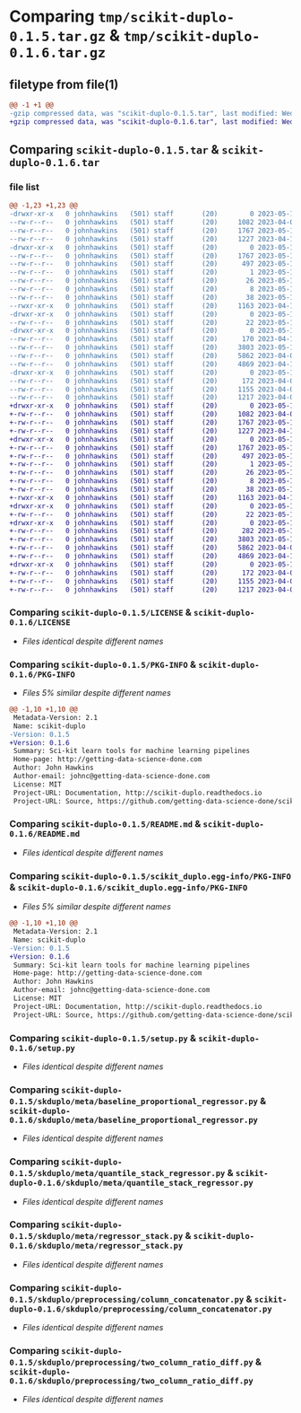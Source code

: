 # Comparing `tmp/scikit-duplo-0.1.5.tar.gz` & `tmp/scikit-duplo-0.1.6.tar.gz`

## filetype from file(1)

```diff
@@ -1 +1 @@
-gzip compressed data, was "scikit-duplo-0.1.5.tar", last modified: Wed May 17 03:05:45 2023, max compression
+gzip compressed data, was "scikit-duplo-0.1.6.tar", last modified: Wed May 17 03:59:25 2023, max compression
```

## Comparing `scikit-duplo-0.1.5.tar` & `scikit-duplo-0.1.6.tar`

### file list

```diff
@@ -1,23 +1,23 @@
-drwxr-xr-x   0 johnhawkins   (501) staff       (20)        0 2023-05-17 03:05:45.913049 scikit-duplo-0.1.5/
--rw-r--r--   0 johnhawkins   (501) staff       (20)     1082 2023-04-06 00:11:51.000000 scikit-duplo-0.1.5/LICENSE
--rw-r--r--   0 johnhawkins   (501) staff       (20)     1767 2023-05-17 03:05:45.912561 scikit-duplo-0.1.5/PKG-INFO
--rw-r--r--   0 johnhawkins   (501) staff       (20)     1227 2023-04-10 06:17:16.000000 scikit-duplo-0.1.5/README.md
-drwxr-xr-x   0 johnhawkins   (501) staff       (20)        0 2023-05-17 03:05:45.904969 scikit-duplo-0.1.5/scikit_duplo.egg-info/
--rw-r--r--   0 johnhawkins   (501) staff       (20)     1767 2023-05-17 03:05:45.000000 scikit-duplo-0.1.5/scikit_duplo.egg-info/PKG-INFO
--rw-r--r--   0 johnhawkins   (501) staff       (20)      497 2023-05-17 03:05:45.000000 scikit-duplo-0.1.5/scikit_duplo.egg-info/SOURCES.txt
--rw-r--r--   0 johnhawkins   (501) staff       (20)        1 2023-05-17 03:05:45.000000 scikit-duplo-0.1.5/scikit_duplo.egg-info/dependency_links.txt
--rw-r--r--   0 johnhawkins   (501) staff       (20)       26 2023-05-17 03:05:45.000000 scikit-duplo-0.1.5/scikit_duplo.egg-info/requires.txt
--rw-r--r--   0 johnhawkins   (501) staff       (20)        8 2023-05-17 03:05:45.000000 scikit-duplo-0.1.5/scikit_duplo.egg-info/top_level.txt
--rw-r--r--   0 johnhawkins   (501) staff       (20)       38 2023-05-17 03:05:45.913264 scikit-duplo-0.1.5/setup.cfg
--rwxr-xr-x   0 johnhawkins   (501) staff       (20)     1163 2023-04-10 21:57:03.000000 scikit-duplo-0.1.5/setup.py
-drwxr-xr-x   0 johnhawkins   (501) staff       (20)        0 2023-05-17 03:05:45.905546 scikit-duplo-0.1.5/skduplo/
--rw-r--r--   0 johnhawkins   (501) staff       (20)       22 2023-05-17 03:03:48.000000 scikit-duplo-0.1.5/skduplo/__init__.py
-drwxr-xr-x   0 johnhawkins   (501) staff       (20)        0 2023-05-17 03:05:45.908657 scikit-duplo-0.1.5/skduplo/meta/
--rw-r--r--   0 johnhawkins   (501) staff       (20)      170 2023-04-10 22:37:28.000000 scikit-duplo-0.1.5/skduplo/meta/__init__.py
--rw-r--r--   0 johnhawkins   (501) staff       (20)     3803 2023-05-17 01:42:00.000000 scikit-duplo-0.1.5/skduplo/meta/baseline_proportional_regressor.py
--rw-r--r--   0 johnhawkins   (501) staff       (20)     5862 2023-04-06 22:04:15.000000 scikit-duplo-0.1.5/skduplo/meta/quantile_stack_regressor.py
--rw-r--r--   0 johnhawkins   (501) staff       (20)     4869 2023-04-10 22:56:04.000000 scikit-duplo-0.1.5/skduplo/meta/regressor_stack.py
-drwxr-xr-x   0 johnhawkins   (501) staff       (20)        0 2023-05-17 03:05:45.911504 scikit-duplo-0.1.5/skduplo/preprocessing/
--rw-r--r--   0 johnhawkins   (501) staff       (20)      172 2023-04-06 21:55:06.000000 scikit-duplo-0.1.5/skduplo/preprocessing/__init__.py
--rw-r--r--   0 johnhawkins   (501) staff       (20)     1155 2023-04-06 00:24:35.000000 scikit-duplo-0.1.5/skduplo/preprocessing/column_concatenator.py
--rw-r--r--   0 johnhawkins   (501) staff       (20)     1217 2023-04-06 00:20:02.000000 scikit-duplo-0.1.5/skduplo/preprocessing/two_column_ratio_diff.py
+drwxr-xr-x   0 johnhawkins   (501) staff       (20)        0 2023-05-17 03:59:25.314765 scikit-duplo-0.1.6/
+-rw-r--r--   0 johnhawkins   (501) staff       (20)     1082 2023-04-06 00:11:51.000000 scikit-duplo-0.1.6/LICENSE
+-rw-r--r--   0 johnhawkins   (501) staff       (20)     1767 2023-05-17 03:59:25.314290 scikit-duplo-0.1.6/PKG-INFO
+-rw-r--r--   0 johnhawkins   (501) staff       (20)     1227 2023-04-10 06:17:16.000000 scikit-duplo-0.1.6/README.md
+drwxr-xr-x   0 johnhawkins   (501) staff       (20)        0 2023-05-17 03:59:25.308128 scikit-duplo-0.1.6/scikit_duplo.egg-info/
+-rw-r--r--   0 johnhawkins   (501) staff       (20)     1767 2023-05-17 03:59:25.000000 scikit-duplo-0.1.6/scikit_duplo.egg-info/PKG-INFO
+-rw-r--r--   0 johnhawkins   (501) staff       (20)      497 2023-05-17 03:59:25.000000 scikit-duplo-0.1.6/scikit_duplo.egg-info/SOURCES.txt
+-rw-r--r--   0 johnhawkins   (501) staff       (20)        1 2023-05-17 03:59:25.000000 scikit-duplo-0.1.6/scikit_duplo.egg-info/dependency_links.txt
+-rw-r--r--   0 johnhawkins   (501) staff       (20)       26 2023-05-17 03:59:25.000000 scikit-duplo-0.1.6/scikit_duplo.egg-info/requires.txt
+-rw-r--r--   0 johnhawkins   (501) staff       (20)        8 2023-05-17 03:59:25.000000 scikit-duplo-0.1.6/scikit_duplo.egg-info/top_level.txt
+-rw-r--r--   0 johnhawkins   (501) staff       (20)       38 2023-05-17 03:59:25.314896 scikit-duplo-0.1.6/setup.cfg
+-rwxr-xr-x   0 johnhawkins   (501) staff       (20)     1163 2023-04-10 21:57:03.000000 scikit-duplo-0.1.6/setup.py
+drwxr-xr-x   0 johnhawkins   (501) staff       (20)        0 2023-05-17 03:59:25.308556 scikit-duplo-0.1.6/skduplo/
+-rw-r--r--   0 johnhawkins   (501) staff       (20)       22 2023-05-17 03:58:51.000000 scikit-duplo-0.1.6/skduplo/__init__.py
+drwxr-xr-x   0 johnhawkins   (501) staff       (20)        0 2023-05-17 03:59:25.310517 scikit-duplo-0.1.6/skduplo/meta/
+-rw-r--r--   0 johnhawkins   (501) staff       (20)      282 2023-05-17 03:58:33.000000 scikit-duplo-0.1.6/skduplo/meta/__init__.py
+-rw-r--r--   0 johnhawkins   (501) staff       (20)     3803 2023-05-17 01:42:00.000000 scikit-duplo-0.1.6/skduplo/meta/baseline_proportional_regressor.py
+-rw-r--r--   0 johnhawkins   (501) staff       (20)     5862 2023-04-06 22:04:15.000000 scikit-duplo-0.1.6/skduplo/meta/quantile_stack_regressor.py
+-rw-r--r--   0 johnhawkins   (501) staff       (20)     4869 2023-04-10 22:56:04.000000 scikit-duplo-0.1.6/skduplo/meta/regressor_stack.py
+drwxr-xr-x   0 johnhawkins   (501) staff       (20)        0 2023-05-17 03:59:25.313335 scikit-duplo-0.1.6/skduplo/preprocessing/
+-rw-r--r--   0 johnhawkins   (501) staff       (20)      172 2023-04-06 21:55:06.000000 scikit-duplo-0.1.6/skduplo/preprocessing/__init__.py
+-rw-r--r--   0 johnhawkins   (501) staff       (20)     1155 2023-04-06 00:24:35.000000 scikit-duplo-0.1.6/skduplo/preprocessing/column_concatenator.py
+-rw-r--r--   0 johnhawkins   (501) staff       (20)     1217 2023-04-06 00:20:02.000000 scikit-duplo-0.1.6/skduplo/preprocessing/two_column_ratio_diff.py
```

### Comparing `scikit-duplo-0.1.5/LICENSE` & `scikit-duplo-0.1.6/LICENSE`

 * *Files identical despite different names*

### Comparing `scikit-duplo-0.1.5/PKG-INFO` & `scikit-duplo-0.1.6/PKG-INFO`

 * *Files 5% similar despite different names*

```diff
@@ -1,10 +1,10 @@
 Metadata-Version: 2.1
 Name: scikit-duplo
-Version: 0.1.5
+Version: 0.1.6
 Summary: Sci-kit learn tools for machine learning pipelines
 Home-page: http://getting-data-science-done.com
 Author: John Hawkins
 Author-email: johnc@getting-data-science-done.com
 License: MIT
 Project-URL: Documentation, http://scikit-duplo.readthedocs.io
 Project-URL: Source, https://github.com/getting-data-science-done/scikit-duplo
```

### Comparing `scikit-duplo-0.1.5/README.md` & `scikit-duplo-0.1.6/README.md`

 * *Files identical despite different names*

### Comparing `scikit-duplo-0.1.5/scikit_duplo.egg-info/PKG-INFO` & `scikit-duplo-0.1.6/scikit_duplo.egg-info/PKG-INFO`

 * *Files 5% similar despite different names*

```diff
@@ -1,10 +1,10 @@
 Metadata-Version: 2.1
 Name: scikit-duplo
-Version: 0.1.5
+Version: 0.1.6
 Summary: Sci-kit learn tools for machine learning pipelines
 Home-page: http://getting-data-science-done.com
 Author: John Hawkins
 Author-email: johnc@getting-data-science-done.com
 License: MIT
 Project-URL: Documentation, http://scikit-duplo.readthedocs.io
 Project-URL: Source, https://github.com/getting-data-science-done/scikit-duplo
```

### Comparing `scikit-duplo-0.1.5/setup.py` & `scikit-duplo-0.1.6/setup.py`

 * *Files identical despite different names*

### Comparing `scikit-duplo-0.1.5/skduplo/meta/baseline_proportional_regressor.py` & `scikit-duplo-0.1.6/skduplo/meta/baseline_proportional_regressor.py`

 * *Files identical despite different names*

### Comparing `scikit-duplo-0.1.5/skduplo/meta/quantile_stack_regressor.py` & `scikit-duplo-0.1.6/skduplo/meta/quantile_stack_regressor.py`

 * *Files identical despite different names*

### Comparing `scikit-duplo-0.1.5/skduplo/meta/regressor_stack.py` & `scikit-duplo-0.1.6/skduplo/meta/regressor_stack.py`

 * *Files identical despite different names*

### Comparing `scikit-duplo-0.1.5/skduplo/preprocessing/column_concatenator.py` & `scikit-duplo-0.1.6/skduplo/preprocessing/column_concatenator.py`

 * *Files identical despite different names*

### Comparing `scikit-duplo-0.1.5/skduplo/preprocessing/two_column_ratio_diff.py` & `scikit-duplo-0.1.6/skduplo/preprocessing/two_column_ratio_diff.py`

 * *Files identical despite different names*


